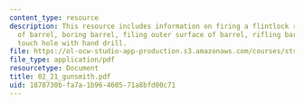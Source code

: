 ```yaml
---
content_type: resource
description: This resource includes information on firing a flintlock rifle, manufacture
  of barrel, boring barrel, filing outer surface of barrel, rifling barrel, and drilling
  touch hole with hand drill.
file: https://ol-ocw-studio-app-production.s3.amazonaws.com/courses/sts-001-technology-in-american-history-spring-2006/1878730bfa7a1b96460571a8bfd00c71_02_21_gunsmith.pdf
file_type: application/pdf
resourcetype: Document
title: 02_21_gunsmith.pdf
uid: 1878730b-fa7a-1b96-4605-71a8bfd00c71
---
```

